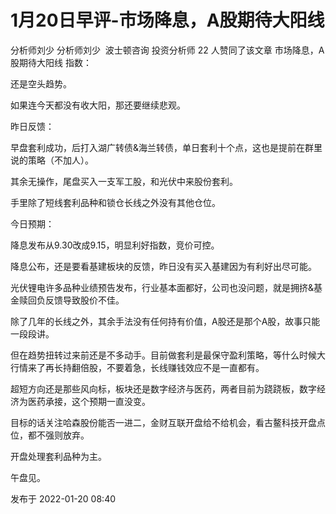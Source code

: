 # 1月20日早评-市场降息，A股期待大阳线
分析师刘少
分析师刘少
​​
波士顿咨询 投资分析师
22 人赞同了该文章
市场降息，A股期待大阳线
指数：

还是空头趋势。

如果连今天都没有收大阳，那还要继续悲观。

昨日反馈：

早盘套利成功，后打入湖广转债&海兰转债，单日套利十个点，这也是提前在群里说的策略（不加人）。

其余无操作，尾盘买入一支军工股，和光伏中来股份套利。

手里除了短线套利品种和锁仓长线之外没有其他仓位。

今日预期：

降息发布从9.30改成9.15，明显利好指数，竞价可控。

降息公布，还是要看基建板块的反馈，昨日没有买入基建因为有利好出尽可能。

光伏锂电许多品种业绩预告发布，行业基本面都好，公司也没问题，就是拥挤&基金赎回负反馈导致股价不佳。

除了几年的长线之外，其余手法没有任何持有价值，A股还是那个A股，故事只能一段段讲。

但在趋势扭转过来前还是不多动手。目前做套利是最保守盈利策略，等什么时候大行情来了再长持翻倍股，不要着急，长线赚钱效应不是一直都有。

超短方向还是那些风向标，板块还是数字经济与医药，两者目前为跷跷板，数字经济为医药承接，这个预期一直没变。

目标的话关注哈森股份能否一进二，金财互联开盘给不给机会，看古鳌科技开盘点位，都不强则放弃。

开盘处理套利品种为主。

午盘见。

发布于 2022-01-20 08:40